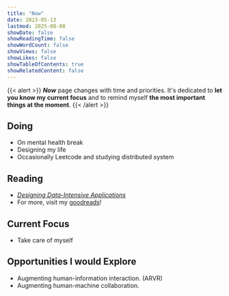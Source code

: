 ```yaml
---
title: "Now"
date: 2023-05-13
lastmod: 2025-08-08
showDate: false
showReadingTime: false
showWordCount: false
showViews: false
showLikes: false
showTableOfContents: true
showRelatedContent: false
---
```


{{< alert >}}
***Now*** page changes with time and priorities. It's dedicated to **let you know my current focus** and to remind myself **the most important things at the moment**. 
{{< /alert >}}

## Doing
- On mental health break
- Designing my life
- Occasionally Leetcode and studying distributed system

## Reading
- [*Designing Data-Intensive Applications*](https://www.oreilly.com/library/view/designing-data-intensive-applications/9781491903063/)
- For more, visit my [goodreads](https://www.goodreads.com/user/show/183293481-sam-zhuo)!

## Current Focus

- Take care of myself

## Opportunities I would Explore
- Augmenting human-information interaction. (ARVR)
- Augmenting human-machine collaboration.
